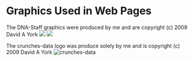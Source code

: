 # Graphics Used in Web Pages

The DNA-Staff graphics were produced by me and are copyright (c) 2009 David A York
![]("https://github.com/medmatix/crunches-data2/blob/master/img/DNA-tree-crop2-alpha_tilt.png")
![]("https://github.com/medmatix/crunches-data2/blob/master/img/DNA-tree-crop2-alpha.png")

The crunches-data logo was produce solely by me and is copyright (c) 2009 David A York
![crunches-data]("https://github.com/medmatix/crunches-data2/blob/master/img/number.png")
